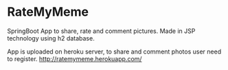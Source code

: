 # RateMyMeme

SpringBoot App to share, rate and comment pictures. Made in JSP technology using h2 database.

App is uploaded on heroku server, to share and comment photos user need to register.
http://ratemymeme.herokuapp.com/
